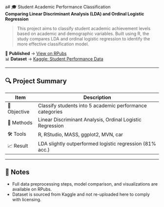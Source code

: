 a# 🎓 Student Academic Performance Classification  
**Comparing Linear Discriminant Analysis (LDA) and Ordinal Logistic Regression**

> This project aims to classify student academic achievement levels based on academic and demographic variables. Built using R, the study compares LDA and ordinal logistic regression to identify the more effective classification model.

📌 **Published** → [View on RPubs](https://rpubs.com/Shoba02/kelompok1_UAS_AnMul)  
📊 **Dataset** → [Kaggle: Student Performance Data](https://www.kaggle.com/datasets/larsen0966/student-performance-data-set)

---

## 🔍 Project Summary

| Item                | Description                                                |
|---------------------|------------------------------------------------------------|
| 🎯 Objective        | Classify students into 5 academic performance categories   |
| 🧪 Methods          | Linear Discriminant Analysis, Ordinal Logistic Regression  |
| 🛠️ Tools           | R, RStudio, MASS, ggplot2, MVN, car                        |
| 📈 Result           | LDA slightly outperformed logistic regression (81% acc.)   |

---

## 📄 Notes

- Full data preprocessing steps, model comparison, and visualizations are available on RPubs.
- Dataset is sourced from Kaggle and not re-uploaded here to comply with licensing.
